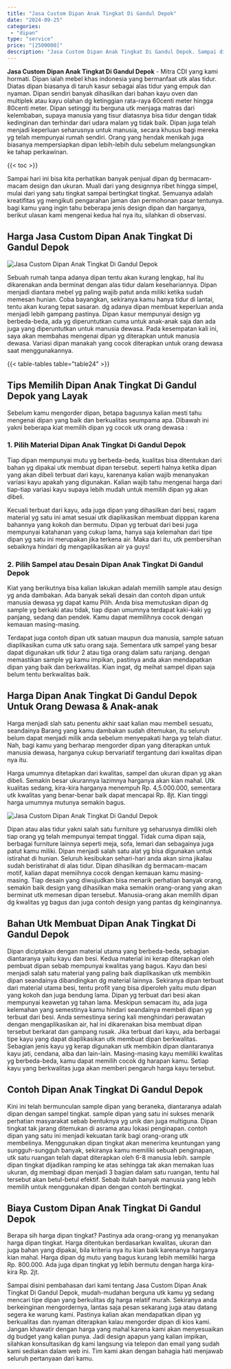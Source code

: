 ```yaml
---
title: "Jasa Custom Dipan Anak Tingkat Di Gandul Depok"
date: "2024-09-25"
categories:
 - "dipan"
type: "service"
price: "[2500000]"
description: "Jasa Custom Dipan Anak Tingkat Di Gandul Depok. Sampai disini pembahasan dari kami tentang Jasa Custom Dipan Anak Tingkat Di Gandul Depok, mudah-mudahan berg..."
---
```


**Jasa Custom Dipan Anak Tingkat Di Gandul Depok** - Mitra CDI yang kami hormati. Dipan ialah mebel khas indonesia yang bermanfaat utk alas tidur. Diatas dipan biasanya di taruh kasur sebagai alas tidur yang empuk dan nyaman. Dipan sendiri banyak dihasilkan dari bahan kayu oven dan multiplek atau kayu olahan dg ketinggian rata-raya 60centi meter hingga 80centi meter. Dipan setinggi itu berguna utk menjaga matras dari kelembaban, supaya manusia yang tisur diatasnya bisa tidur dengan tidak kedinginan dan terhindar dari udara malam yg tidak baik. Dipan juga telah menjadi keperluan seharusnya untuk manusia, secara khusus bagi mereka yg telah mempunyai rumah sendiri. Orang yang hendak menikah juga biasanya mempersiapkan dipan lebih-lebih dulu sebelum melangsungkan ke tahap perkawinan.

{{< toc >}}

Sampai hari ini bisa kita perhatikan banyak penjual dipan dg bermacam-macam design dan ukuran. Muali dari yang designnya ribet hingga simpel, mulai dari yang satu tingkat sampai bertingkat tingkat. Semuanya adalah kreatifitas yg mengikuti pengarahan jaman dan permohonan pasar tentunya. bagi kamu yang ingin tahu beberapa jenis design dipan dan harganya, berikut ulasan kami mengenai kedua hal nya itu, silahkan di observasi.

## Harga Jasa Custom Dipan Anak Tingkat Di Gandul Depok

![Jasa Custom Dipan Anak Tingkat Di Gandul Depok](/images/mebel/dipan-dewasa-007.jpg)

Sebuah rumah tanpa adanya dipan tentu akan kurang lengkap, hal itu dikarenakan anda berminat dengan alas tidur dalam kesehariannya. Dipan menjadi diantara mebel yg paling wajib patut anda miliki ketika sudah memesan hunian. Coba bayangkan, sekiranya kamu hanya tidur di lantai, tentu akan kurang tepat sasaran. dg adanya dipan membuat keperluan anda menjadi lebih gampang pastinya. Dipan kasur mempunyai design yg berbeda-beda, ada yg diperuntutkan cuma untuk anak-anak saja dan ada juga yang diperuntutkan untuk manusia dewasa. Pada kesempatan kali ini, saya akan membahas mengenai dipan yg diterapkan untuk manusia dewasa. Variasi dipan manakah yang cocok diterapkan untuk orang dewasa saat menggunakannya.

{{< table-tables table="table24" >}}

## Tips Memilih Dipan Anak Tingkat Di Gandul Depok yang Layak

Sebelum kamu mengorder dipan, betapa bagusnya kalian mesti tahu mengenai dipan yang baik dan berkualitas seumpama apa. Dibawah ini yakni beberapa kiat memilih dipan yg cocok utk orang dewasa :

### 1\. Pilih Material Dipan Anak Tingkat Di Gandul Depok

Tiap dipan mempunyai mutu yg berbeda-beda, kualitas bisa ditentukan dari bahan yg dipakai utk membuat dipan tersebut. seperti halnya ketika dipan yang akan dibeli terbuat dari kayu, karenanya kalian wajib menanyakan variasi kayu apakah yang digunakan. Kalian wajib tahu mengenai harga dari tiap-tiap variasi kayu supaya lebih mudah untuk memilih dipan yg akan dibeli.

Kecuali terbuat dari kayu, ada juga dipan yang dihasilkan dari besi, ragam material yg satu ini amat sesuai utk diaplikasikan membuat dipppan karena bahannya yang kokoh dan bermutu. Dipan yg terbuat dari besi juga mempunyai katahanan yang cukup lama, hanya saja kelemahan dari tipe dipan yg satu ini merupakan jika terkena air. Maka dari itu, utk pembersihan sebaiknya hindari dg mengaplikasikan air ya guys!

### 2\. Pilih Sampel atau Desain Dipan Anak Tingkat Di Gandul Depok

Kiat yang berikutnya bisa kalian lakukan adalah memilih sample atau design yg anda dambakan. Ada banyak sekali desain dan contoh dipan untuk manusia dewasa yg dapat kamu Pilih. Anda bisa memutuskan dipan dg sample yg berkaki atau tidak, tiap dipan umumnya terdapat kaki-kaki yg panjang, sedang dan pendek. Kamu dapat memilihnya cocok dengan kemauan masing-masing.

Terdapat juga contoh dipan utk satuan maupun dua manusia, sample satuan diaplikasikan cuma utk satu orang saja. Sementara utk sampel yang besar dapat digunakan utk tidur 2 atau tiga orang dalam satu ranjang. dengan memastikan sample yg kamu impikan, pastinya anda akan mendapatkan dipan yang baik dan berkwalitas. Kian ingat, dg meihat sampel dipan saja belum tentu berkwalitas baik.

## Harga Dipan Anak Tingkat Di Gandul Depok Untuk Orang Dewasa & Anak-anak

Harga menjadi slah satu penentu akhir saat kalian mau membeli sesuatu, seandainya Barang yang kamu dambakan sudah ditemukan, itu seluruh belum dapat menjadi milik anda sebelum menyepakati harga yg telah diatur. Nah, bagi kamu yang berharap mengorder dipan yang diterapkan untuk manusia dewasa, harganya cukup bervariatif tergantung dari kwalitas dipan nya itu.

Harga umumnya ditetapkan dari kwalitas, sampel dan ukuran dipan yg akan dibeli. Semakin besar ukurannya lazimnya harganya akan kian mahal. Utk kualitas sedang, kira-kira harganya menempuh Rp. 4,5.000.000, sementara utk kwalitas yang benar-benar baik dapat mencapai Rp. 8jt. Kian tinggi harga umumnya mutunya semakin bagus.

![Jasa Custom Dipan Anak Tingkat Di Gandul Depok](/images/mebel/dipan-anak-005-1.jpg)

Dipan atau alas tidur yakni salah satu furniture yg seharusnya dimiliki oleh tiap orang yg telah mempunyai tempat tinggal. Tidak cuma dipan saja, berbagai furniture lainnya seperti meja, sofa, lemari dan sebagainya juga patut kamu miliki. Dipan menjadi salah satu alat yg bisa digunakan untuk istirahat di hunian. Seluruh kesibukan sehari-hari anda akan sirna jikalau sudah beristirahat di alas tidur. Dipan dihasilkan dg bermacam-macam motif, kalian dapat memiihnya cocok dengan kemauan kamu masing-masing. Tiap desain yang diwujudkan bisa menarik perhatian banyak orang, semakin baik design yang dihasilkan maka semakin orang-orang yang akan berminat utk memesan dipan tersebut. Manusia-orang akan memilih dipan dg kwalitas yg bagus dan juga contoh design yang pantas dg keinginannya.

## Bahan Utk Membuat Dipan Anak Tingkat Di Gandul Depok

Dipan diciptakan dengan material utama yang berbeda-beda, sebagian diantaranya yaitu kayu dan besi. Kedua material ini kerap diterapkan oleh pembuat dipan sebab mempunyai kwalitas yang bagus. Kayu dan besi menjadi salah satu material yang paling baik diaplikasikan utk membikin dipan seandainya dibandingkan dg material lainnya. Sekiranya dipan terbuat dari material utama besi, tentu profit yang bisa diperoleh yaitu mutu dipan yang kokoh dan juga bendung lama. Dipan yg terbuat dari besi akan mempunyai keawetan yg tahan lama. Meskipun semacam itu, ada juga kelemahan yang semestinya kamu hindari seandainya membeli dipan yg terbuat dari besi. Anda semestinya sering kali menghindari perawatan dengan mengaplikasikan air, hal ini dikarenakan bisa membuat dipan tersebut berkarat dan gampang rusak. Jika terbuat dari kayu, ada berbagai tipe kayu yang dapat diaplikasikan utk membuat dipan berkwalitas. Sebagian jenis kayu yg kerap digunakan utk membikin dipan diantaranya kayu jati, cendana, alba dan lain-lain. Masing-masing kayu memiliki kwalitas yg berbeda-beda, kamu dapat memilih cocok dg harapan kamu. Setiap kayu yang berkwalitas juga akan memberi pengaruh harga kayu tersebut.

## Contoh Dipan Anak Tingkat Di Gandul Depok

Kini ini telah bermunculan sample dipan yang beraneka, diantaranya adalah dipan dengan sampel tingkat. sample dipan yang satu ini sukses menarik perhatian masyarakat sebab bentuknya yg unik dan juga multiguna. Dipan tingkat tak jarang ditemukan di asrama atau lokasi penginapan. contoh dipan yang satu ini menjadi kekuatan tarik bagi orang-orang utk membelinya. Menggunakan dipan tingkat akan menerima keuntungan yang sungguh-sungguh banyak, sekiranya kamu memiliki sebuah penginapan, utk satu ruangan telah dapat diterapkan oleh 6-8 manusia lebih. sample dipan tingkat dijadikan ramping ke atas sehingga tak akan memakan luas ukuran, dg membagi dipan menjadi 3 bagian dalam satu ruangan, tentu hal tersebut akan betul-betul efektif. Sebab itulah banyak manusia yang lebih memilih untuk menggunakan dipan dengan contoh bertingkat.

## Biaya Custom Dipan Anak Tingkat Di Gandul Depok

Berapa sih harga dipan tingkat? Pastinya ada orang-orang yg menanyakan harga dipan tingkat. Harga ditentukan berdasarkan kwalitas, ukuran dan juga bahan yang dipakai, bila kriteria nya itu kian baik karenanya harganya kian mahal. Harga dipan dg mutu yang bagus kurang lebih memiliki harga Rp. 800.000. Ada juga dipan tingkat yg lebih bermutu dengan harga kira-kira Rp. 2jt.

Sampai disini pembahasan dari kami tentang Jasa Custom Dipan Anak Tingkat Di Gandul Depok, mudah-mudahan berguna utk kamu yg sedang mencari tipe dipan yang berkulitas dg harga relatif murah. Sekiranya anda berkeinginan mengordernya, lantas saja pesan sekarang juga atau datang segera ke warung kami. Pastinya kalian akan mendapatkan dipan yg berkualitas dan nyaman diterapkan kalau mengorder dipan di kios kami. Jangan khawatir dengan harga yang mahal karena kami akan menyesuaikan dg budget yang kalian punya. Jadi design apapun yang kalian impikan, silahkan konsultasikan dg kami langsung via telepon dan email yang sudah kami sediakan dalam web ini. Tim kami akan dengan bahagia hati menjawab seluruh pertanyaan dari kamu.
